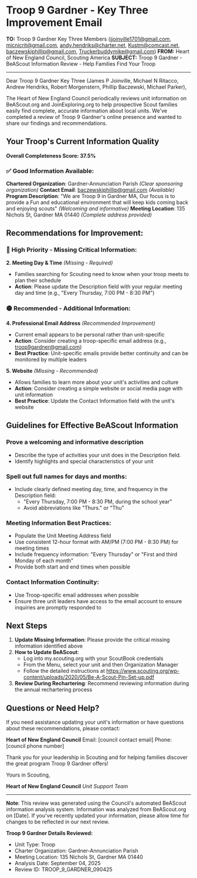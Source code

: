 # Troop 9 Gardner - Key Three Improvement Email

**TO:** Troop 9 Gardner Key Three Members (jjoinville1701@gmail.com, micnicrit@gmail.com, andy.hendriks@charter.net, Kustm@comcast.net, baczewskiphillip@gmail.com, Truckerbuddymike@gmail.com)
**FROM:** Heart of New England Council, Scouting America
**SUBJECT:** Troop 9 Gardner - BeAScout Information Review - Help Families Find Your Troop

---

Dear Troop 9 Gardner Key Three (James P Joinville, Michael N Ritacco, Andrew  Hendriks, Robert  Morgenstern, Phillip  Baczewski, Michael  Parker),

The Heart of New England Council periodically reviews unit information on BeAScout.org and JoinExploring.org to help prospective Scout families easily find complete, accurate information about local units. We've completed a review of Troop 9 Gardner's online presence and wanted to share our findings and recommendations.

## Your Troop's Current Information Quality

**Overall Completeness Score: 37.5%**

### ✅ **Good Information Available:**
**Chartered Organization**: Gardner-Annunciation Parish *(Clear sponsoring organization)*
**Contact Email**: baczewskiphillip@gmail.com *(Available)*
**Program Description**: "We are Troop 9 in Gardner MA, Our focus is to provide a Fun and educational environment that will keep kids coming back and enjoying scouts" *(Welcoming and informative)*
**Meeting Location**: 135 Nichols St, Gardner MA 01440 *(Complete address provided)*

## Recommendations for Improvement:

### 🔴 **High Priority - Missing Critical Information:**

**2. Meeting Day & Time** *(Missing - Required)*
- Families searching for Scouting need to know when your troop meets to plan their schedule
- **Action**: Please update the Description field with your regular meeting day and time (e.g., "Every Thursday, 7:00 PM - 8:30 PM")

### 🟡 **Recommended - Additional Information:**

**4. Professional Email Address** *(Recommended Improvement)*
- Current email appears to be personal rather than unit-specific
- **Action**: Consider creating a troop-specific email address (e.g., troop9gardner@gmail.com)
- **Best Practice**: Unit-specific emails provide better continuity and can be monitored by multiple leaders

**5. Website** *(Missing - Recommended)*
- Allows families to learn more about your unit's activities and culture
- **Action**: Consider creating a simple website or social media page with unit information
- **Best Practice**: Update the Contact Information field with the unit's website

## Guidelines for Effective BeAScout Information

### **Prove a welcoming and informative description**
- Describe the type of activities your unit does in the Description field.
- Identify highlights and special characteristics of your unit

### **Spell out full names for days and months:**
- Include clearly defined meeting day, time, and frequency in the Description field:
  - "Every Thursday, 7:00 PM - 8:30 PM, during the school year"
  - Avoid abbreviations like "Thurs." or "Thu"

### **Meeting Information Best Practices:**
- Populate the Unit Meeting Address field
- Use consistent 12-hour format with AM/PM (7:00 PM - 8:30 PM) for meeting times
- Include frequency information: "Every Thursday" or "First and third Monday of each month"
- Provide both start and end times when possible

### **Contact Information Continuity:**
- Use Troop-specific email addresses when possible
- Ensure three unit leaders have access to the email account to ensure inquiries are promptly responded to

## Next Steps

1. **Update Missing Information**: Please provide the critical missing information identified above
2. **How to Update BeAScout**: 
   - Log into my.scouting.org with your ScoutBook credentials
   - From the Menu, select your unit and then Organization Manager
   - Follow the detailed instructions at
     https://www.scouting.org/wp-content/uploads/2020/05/Be-A-Scout-Pin-Set-up.pdf
3. **Review During Rechartering**: Recommend reviewing information during the annual rechartering process

## Questions or Need Help?

If you need assistance updating your unit's information or have questions about these recommendations, please contact:

**Heart of New England Council**
Email: [council contact email]
Phone: [council phone number]

Thank you for your leadership in Scouting and for helping families discover the great program Troop 9 Gardner offers!

Yours in Scouting,

**Heart of New England Council**
*Unit Support Team*

---

**Note**: This review was generated using the Council's automated BeAScout information analysis system. Information was analyzed from BeAScout.org on [Date]. If you've recently updated your information, please allow time for changes to be reflected in our next review.

**Troop 9 Gardner Details Reviewed:**
- Unit Type: Troop
- Charter Organization: Gardner-Annunciation Parish
- Meeting Location: 135 Nichols St, Gardner MA 01440
- Analysis Date: September 04, 2025
- Review ID: TROOP_9_GARDNER_090425